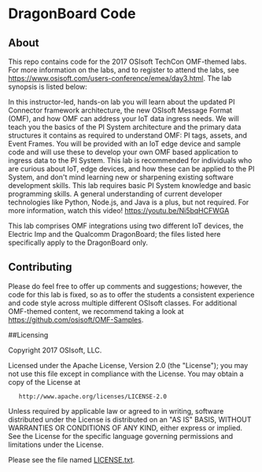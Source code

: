 # DragonBoard Code

## About

This repo contains code for the 2017 OSIsoft TechCon OMF-themed labs.  For more information on the labs, and to register to attend the labs, see https://www.osisoft.com/users-conference/emea/day3.html.  The lab synopsis is listed below:

In this instructor-led, hands-on lab you will learn about the updated PI Connector framework architecture, the new OSIsoft Message Format (OMF), and how OMF can address your IoT data ingress needs. We will teach you the basics of the PI System architecture and the primary data structures it contains as required to understand OMF: PI tags, assets, and Event Frames. You will be provided with an IoT edge device and sample code and will use these to develop your own OMF based application to ingress data to the PI System. This lab is recommended for individuals who are curious about IoT, edge devices, and how these can be applied to the PI System, and don't mind learning new or sharpening existing software development skills. This lab requires basic PI System knowledge and basic programming skills. A general understanding of current developer technologies like Python, Node.js, and Java is a plus, but not required. For more information, watch this video! https://youtu.be/Ni5bqHCFWGA

This lab comprises OMF integrations using two different IoT devices, the Electric Imp and the Qualcomm DragonBoard; the files listed here specifically apply to the DragonBoard only.

## Contributing

Please do feel free to offer up comments and suggestions; however, the code for this lab is fixed, so as to offer the students a consistent experience and code style across multiple different OSIsoft classes.  For additional OMF-themed content, we recommend taking a look at https://github.com/osisoft/OMF-Samples.

##Licensing

Copyright 2017 OSIsoft, LLC.

   Licensed under the Apache License, Version 2.0 (the "License");
   you may not use this file except in compliance with the License.
   You may obtain a copy of the License at

       http://www.apache.org/licenses/LICENSE-2.0

   Unless required by applicable law or agreed to in writing, software
   distributed under the License is distributed on an "AS IS" BASIS,
   WITHOUT WARRANTIES OR CONDITIONS OF ANY KIND, either express or implied.
   See the License for the specific language governing permissions and
   limitations under the License.
   
Please see the file named [LICENSE.txt](LICENSE.txt).